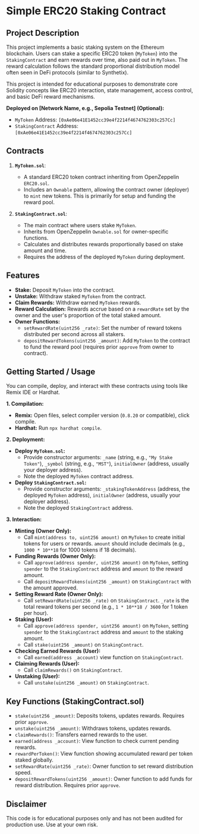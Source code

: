 # Simple ERC20 Staking Contract

## Project Description

This project implements a basic staking system on the Ethereum blockchain. Users can stake a specific ERC20 token (`MyToken`) into the `StakingContract` and earn rewards over time, also paid out in `MyToken`. The reward calculation follows the standard proportional distribution model often seen in DeFi protocols (similar to Synthetix).

This project is intended for educational purposes to demonstrate core Solidity concepts like ERC20 interaction, state management, access control, and basic DeFi reward mechanisms.

**Deployed on [Network Name, e.g., Sepolia Testnet] (Optional):**
* `MyToken` Address: `[0xAe06e41E1452cc39e4f2214f4674762303c257Cc]`
* `StakingContract` Address: `[0xAe06e41E1452cc39e4f2214f4674762303c257Cc]`

## Contracts

1.  **`MyToken.sol`**:
    * A standard ERC20 token contract inheriting from OpenZeppelin `ERC20.sol`.
    * Includes an `Ownable` pattern, allowing the contract owner (deployer) to `mint` new tokens. This is primarily for setup and funding the reward pool.

2.  **`StakingContract.sol`**:
    * The main contract where users stake `MyToken`.
    * Inherits from OpenZeppelin `Ownable.sol` for owner-specific functions.
    * Calculates and distributes rewards proportionally based on stake amount and time.
    * Requires the address of the deployed `MyToken` during deployment.

## Features

* **Stake:** Deposit `MyToken` into the contract.
* **Unstake:** Withdraw staked `MyToken` from the contract.
* **Claim Rewards:** Withdraw earned `MyToken` rewards.
* **Reward Calculation:** Rewards accrue based on a `rewardRate` set by the owner and the user's proportion of the total staked amount.
* **Owner Functions:**
    * `setRewardRate(uint256 _rate)`: Set the number of reward tokens distributed per second across all stakers.
    * `depositRewardTokens(uint256 _amount)`: Add `MyToken` to the contract to fund the reward pool (requires prior `approve` from owner to contract).

## Getting Started / Usage

You can compile, deploy, and interact with these contracts using tools like Remix IDE or Hardhat.

**1. Compilation:**
* **Remix:** Open files, select compiler version (`0.8.20` or compatible), click compile.
* **Hardhat:** Run `npx hardhat compile`.

**2. Deployment:**

* **Deploy `MyToken.sol`:**
    * Provide constructor arguments: `_name` (string, e.g., `"My Stake Token"`), `_symbol` (string, e.g., `"MST"`), `initialOwner` (address, usually your deployer address).
    * Note the deployed `MyToken` contract address.
* **Deploy `StakingContract.sol`:**
    * Provide constructor arguments: `_stakingTokenAddress` (address, the deployed `MyToken` address), `initialOwner` (address, usually your deployer address).
    * Note the deployed `StakingContract` address.

**3. Interaction:**

* **Minting (Owner Only):**
    * Call `mint(address to, uint256 amount)` on `MyToken` to create initial tokens for users or rewards. `amount` should include decimals (e.g., `1000 * 10**18` for 1000 tokens if 18 decimals).
* **Funding Rewards (Owner Only):**
    * Call `approve(address spender, uint256 amount)` on `MyToken`, setting `spender` to the `StakingContract` address and `amount` to the reward amount.
    * Call `depositRewardTokens(uint256 _amount)` on `StakingContract` with the amount approved.
* **Setting Reward Rate (Owner Only):**
    * Call `setRewardRate(uint256 _rate)` on `StakingContract`. `_rate` is the total reward tokens per second (e.g., `1 * 10**18 / 3600` for 1 token per hour).
* **Staking (User):**
    * Call `approve(address spender, uint256 amount)` on `MyToken`, setting `spender` to the `StakingContract` address and `amount` to the staking amount.
    * Call `stake(uint256 _amount)` on `StakingContract`.
* **Checking Earned Rewards (User):**
    * Call `earned(address _account)` view function on `StakingContract`.
* **Claiming Rewards (User):**
    * Call `claimRewards()` on `StakingContract`.
* **Unstaking (User):**
    * Call `unstake(uint256 _amount)` on `StakingContract`.

## Key Functions (StakingContract.sol)

* `stake(uint256 _amount)`: Deposits tokens, updates rewards. Requires prior `approve`.
* `unstake(uint256 _amount)`: Withdraws tokens, updates rewards.
* `claimRewards()`: Transfers earned rewards to the user.
* `earned(address _account)`: View function to check current pending rewards.
* `rewardPerToken()`: View function showing accumulated reward per token staked globally.
* `setRewardRate(uint256 _rate)`: Owner function to set reward distribution speed.
* `depositRewardTokens(uint256 _amount)`: Owner function to add funds for reward distribution. Requires prior `approve`.

## Disclaimer

This code is for educational purposes only and has not been audited for production use. Use at your own risk.
